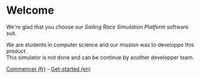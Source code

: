# Welcome
We're glad that you choose our *Sailing Race Simulation Platform* software suit.

We are students in computer science and our mission was to developpe this product.  
This simulator is not done and can be continue by another developper team.  
    
[Commencer (fr)](fr.installation.md) - [Get-started (en)](en.installation.md)